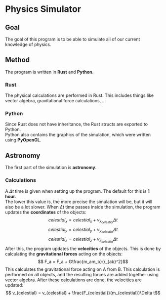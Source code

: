 # Physics Simulator

## Goal
The goal of this program is to be able to simulate all of our current knowledge of physics.

## Method
The program is written in **Rust** and **Python**.

### Rust
The physical calculations are performed in Rust.
This includes things like vector algebra, gravitational force calculations, ...

### Python
Since Rust does not have inheritance, the Rust structs are exported to Python.\
Python also contains the graphics of the simulation, which were written using **PyOpenGL**.

## Astronomy
The first part of the simulation is **astronomy**.

### Calculations
A $\Delta t$ time is given when setting up the program. The default for this is **1 hour**.\
The lower this value is, the more precise the simulation will be, but it will also be a lot slower.
When $\Delta t$ time passes inside the simulation, the program updates the **coordinates** of the objects:
$$celestial_x = celestial_x + v_{x_{celestial}}\Delta t$$
$$celestial_y = celestial_y + v_{y_{celestial}}\Delta t$$
$$celestial_z = celestial_z + v_{z_{celestial}}\Delta t$$
After this, the program updates the **velocities** of the objects.
This is done by calculating the **gravitational forces** acting on the objects:
$$ F_a = F_a + G\frac{m_am_b}{r_{ab}^2}$$
This calculates the gravitational force acting on A from B.
This calculation is performed on all objects, and the resulting forces are added together using vector algebra.
After these calculations are done, the velocities are updated:
$$ v_{celestial} = v_{celestial} + \frac{F_{celestial}}{m_{celestial}}\Delta t$$ 